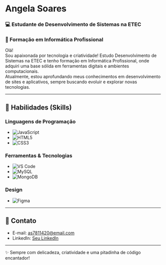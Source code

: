 # Angela Soares

### 💻 Estudante de Desenvolvimento de Sistemas na ETEC   
### 🌷 Formação em Informática Profissional  

Olá!  
Sou apaixonada por tecnologia e criatividade! Estudo Desenvolvimento de Sistemas na ETEC e tenho formação em Informática Profissional, onde adquiri uma base sólida em ferramentas digitais e ambientes computacionais.  
Atualmente, estou aprofundando meus conhecimentos em desenvolvimento de sites e aplicativos, sempre buscando evoluir e explorar novas tecnologias.  

---

## 🎀 Habilidades (Skills)

### Linguagens de Programação
- ![JavaScript](https://img.shields.io/badge/-JavaScript-FFB6C1?style=flat&logo=javascript)
- ![HTML5](https://img.shields.io/badge/-HTML5-FF69B4?style=flat&logo=html5)
- ![CSS3](https://img.shields.io/badge/-CSS3-FFB6C1?style=flat&logo=css3)

### Ferramentas & Tecnologias
- ![VS Code](https://img.shields.io/badge/-VSCode-FFC0CB?style=flat&logo=visualstudiocode)
- ![MySQL](https://img.shields.io/badge/-MySQL-FF69B4?style=flat&logo=mysql)
- ![MongoDB](https://img.shields.io/badge/-MongoDB-FFB6C1?style=flat&logo=mongodb)

### Design
- ![Figma](https://img.shields.io/badge/-Figma-FF69B4?style=flat&logo=figma)

---

## 💌 Contato  
- E-mail: as7811420@email.com  
- LinkedIn: [Seu LinkedIn](insira_o_link_aqui)

---

✨ Sempre com delicadeza, criatividade e uma pitadinha de código encantador!
